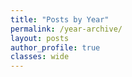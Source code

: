 ```yaml
---
title: "Posts by Year"
permalink: /year-archive/
layout: posts
author_profile: true
classes: wide
---
```


